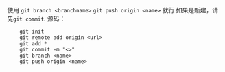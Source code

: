 ﻿使用
`git branch <branchname>`
`git push origin <name>`
就行
如果是新建，请先`git commit`.
源码：
```
	git init
	git remote add origin <url>
	git add *
	git commit -m "<>"
	git branch <name>
	git push origin <name>
```